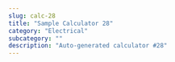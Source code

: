 ```yaml
---
slug: calc-28
title: "Sample Calculator 28"
category: "Electrical"
subcategory: ""
description: "Auto-generated calculator #28"
---
```


